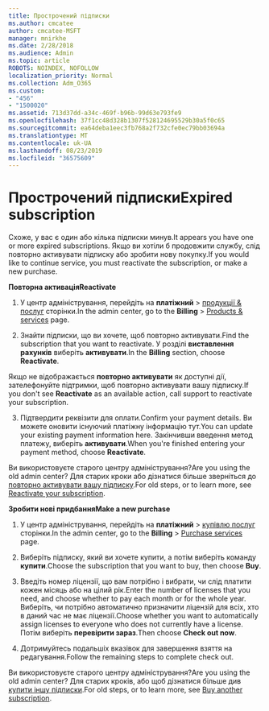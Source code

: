 ```yaml
---
title: Прострочений підписки
ms.author: cmcatee
author: cmcatee-MSFT
manager: mnirkhe
ms.date: 2/28/2018
ms.audience: Admin
ms.topic: article
ROBOTS: NOINDEX, NOFOLLOW
localization_priority: Normal
ms.collection: Adm_O365
ms.custom:
- "456"
- "1500020"
ms.assetid: 713d37dd-a34c-469f-b96b-99d63e793fe9
ms.openlocfilehash: 37f1cc48d328b1307f528124695529b30a5f0c65
ms.sourcegitcommit: ea64deba1eec3fb768a2f732cfe0ec79bb03694a
ms.translationtype: MT
ms.contentlocale: uk-UA
ms.lasthandoff: 08/23/2019
ms.locfileid: "36575609"
---
```

# <a name="expired-subscription"></a><span data-ttu-id="820e4-102">Прострочений підписки</span><span class="sxs-lookup"><span data-stu-id="820e4-102">Expired subscription</span></span>

<span data-ttu-id="820e4-103">Схоже, у вас є один або кілька підписки минув.</span><span class="sxs-lookup"><span data-stu-id="820e4-103">It appears you have one or more expired subscriptions.</span></span> <span data-ttu-id="820e4-104">Якщо ви хотіли б продовжити службу, слід повторно активувати підписку або зробити нову покупку.</span><span class="sxs-lookup"><span data-stu-id="820e4-104">If you would like to continue service, you must reactivate the subscription, or make a new purchase.</span></span>
  
<span data-ttu-id="820e4-105">**Повторна активація**</span><span class="sxs-lookup"><span data-stu-id="820e4-105">**Reactivate**</span></span>
  
1. <span data-ttu-id="820e4-106">У центр адміністрування, перейдіть на **платіжний** \> [продукції & послуг](https://go.microsoft.com/fwlink/p/?linkid=842054) сторінки.</span><span class="sxs-lookup"><span data-stu-id="820e4-106">In the admin center, go to the **Billing** \> [Products & services](https://go.microsoft.com/fwlink/p/?linkid=842054) page.</span></span>

2. <span data-ttu-id="820e4-107">Знайти підписки, що ви хочете, щоб повторно активувати.</span><span class="sxs-lookup"><span data-stu-id="820e4-107">Find the subscription that you want to reactivate.</span></span> <span data-ttu-id="820e4-108">У розділі **виставлення рахунків** виберіть **активувати**.</span><span class="sxs-lookup"><span data-stu-id="820e4-108">In the **Billing** section, choose **Reactivate**.</span></span>

<span data-ttu-id="820e4-109">Якщо не відображається **повторно активувати** як доступні дії, зателефонуйте підтримки, щоб повторно активувати вашу підписку.</span><span class="sxs-lookup"><span data-stu-id="820e4-109">If you don't see **Reactivate** as an available action, call support to reactivate your subscription.</span></span>

3. <span data-ttu-id="820e4-110">Підтвердити реквізити для оплати.</span><span class="sxs-lookup"><span data-stu-id="820e4-110">Confirm your payment details.</span></span> <span data-ttu-id="820e4-111">Ви можете оновити існуючий платіжну інформацію тут.</span><span class="sxs-lookup"><span data-stu-id="820e4-111">You can update your existing payment information here.</span></span> <span data-ttu-id="820e4-112">Закінчивши введення метод платежу, виберіть **активувати**.</span><span class="sxs-lookup"><span data-stu-id="820e4-112">When you're finished entering your payment method, choose **Reactivate**.</span></span>

<span data-ttu-id="820e4-113">Ви використовуєте старого центру адміністрування?</span><span class="sxs-lookup"><span data-stu-id="820e4-113">Are you using the old admin center?</span></span> <span data-ttu-id="820e4-114">Для старих кроки або дізнатися більше зверніться до [повторно активувати вашу підписку](https://docs.microsoft.com/office365/admin/subscriptions-and-billing/reactivate-your-subscription).</span><span class="sxs-lookup"><span data-stu-id="820e4-114">For old steps, or to learn more, see [Reactivate your subscription](https://docs.microsoft.com/office365/admin/subscriptions-and-billing/reactivate-your-subscription).</span></span>

<span data-ttu-id="820e4-115">**Зробити нові придбання**</span><span class="sxs-lookup"><span data-stu-id="820e4-115">**Make a new purchase**</span></span>
  
1. <span data-ttu-id="820e4-116">У центр адміністрування, перейдіть на **платіжний** \> [купівлю послуг](https://go.microsoft.com/fwlink/p/?linkid=868433) сторінки.</span><span class="sxs-lookup"><span data-stu-id="820e4-116">In the admin center, go to the **Billing** \> [Purchase services](https://go.microsoft.com/fwlink/p/?linkid=868433) page.</span></span>

2. <span data-ttu-id="820e4-117">Виберіть підписку, який ви хочете купити, а потім виберіть команду **купити**.</span><span class="sxs-lookup"><span data-stu-id="820e4-117">Choose the subscription that you want to buy, then choose **Buy**.</span></span>

3. <span data-ttu-id="820e4-118">Введіть номер ліцензії, що вам потрібно і вибрати, чи слід платити кожен місяць або на цілий рік.</span><span class="sxs-lookup"><span data-stu-id="820e4-118">Enter the number of licenses that you need, and choose whether to pay each month or for the whole year.</span></span> <span data-ttu-id="820e4-119">Виберіть, чи потрібно автоматично призначити ліцензій для всіх, хто в даний час не має ліцензії.</span><span class="sxs-lookup"><span data-stu-id="820e4-119">Choose whether you want to automatically assign licenses to everyone who does not currently have a license.</span></span> <span data-ttu-id="820e4-120">Потім виберіть **перевірити зараз**.</span><span class="sxs-lookup"><span data-stu-id="820e4-120">Then choose **Check out now**.</span></span>

4. <span data-ttu-id="820e4-121">Дотримуйтесь подальшіх вказівок для завершення взяття на редагування.</span><span class="sxs-lookup"><span data-stu-id="820e4-121">Follow the remaining steps to complete check out.</span></span>

<span data-ttu-id="820e4-122">Ви використовуєте старого центру адміністрування?</span><span class="sxs-lookup"><span data-stu-id="820e4-122">Are you using the old admin center?</span></span> <span data-ttu-id="820e4-123">Для старих кроків, або щоб дізнатися більше див [купити іншу підписки](https://docs.microsoft.com/office365/admin/subscriptions-and-billing/buy-another-subscription).</span><span class="sxs-lookup"><span data-stu-id="820e4-123">For old steps, or to learn more, see [Buy another subscription](https://docs.microsoft.com/office365/admin/subscriptions-and-billing/buy-another-subscription).</span></span>
